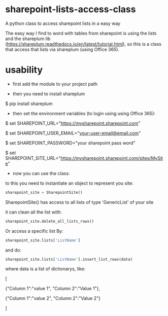 # sharepoint-lists-access-class
A python class to access sharepoint lists in a easy way

The easy way I find to word with tables from sharepoint is using the lists and the shareplum lib (https://shareplum.readthedocs.io/en/latest/tutorial.html), so this is a class
that access that lists via shareplum (using Office 365).

# usability
- first add the module to your project path 


- then you need to install shareplum

$ pip install shareplum


- then set the environment variables (to login using using Office 365):

$ set SHAREPOINT_URL="https://mysharepoint.sharepoint.com"

$ set SHAREPOINT_USER_EMAIL="your-user-email@email.com"

$ set SHAREPOINT_PASSWORD="your sharepoint pass word"

$ set SHAREPOINT_SITE_URL="https://mysharepoint.sharepoint.com/sites/MySite"


- now you can use the class:

to this you need to instantiate an object to represent you site:
```python
sharepoint_site = SharepointSite()
```
SharepointSite() has access to all lists of type 'GenericList' of your site

it can clean all the list with:
```python
sharepoint_site.delete_all_lists_rows()
```
Or access a specific list By:
```python
sharepoint_site.lists['ListName']
```
and do:
```python
sharepoint_site.lists['ListName'].insert_list_rows(data) 
```
where data is a list of dictionarys, like:

[

{"Column 1":"value 1", "Column 2":"Value 1"},

{"Column 1":"value 2", "Column 2":"Value 2"}

]


